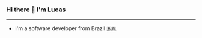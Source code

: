 ### Hi there 👋 I'm Lucas

---

- I'm a software developer from Brazil 🇧🇷.

<!-- ### Tech I'm passionate about

 [![My Skills](https://skillicons.dev/icons?i=ts,js,react,tailwind,nodejs,docker)](https://skillicons.dev) 
-->

<!--
**lzldev/lzldev** is a ✨ _special_ ✨ repository because its `README.md` (this file) appears on your GitHub profile.

Here are some ideas to get you started:

- 🔭 I’m currently working on ...
  - 🌱 I’m currently learning ...
      - 👯 I’m looking to collaborate on ...
- 🤔 I’m looking for help with ...
- 💬 Ask me about ...
- 📫 How to reach me: ...
- 😄 Pronouns: ...
- ⚡ Fun fact: ...
-->
